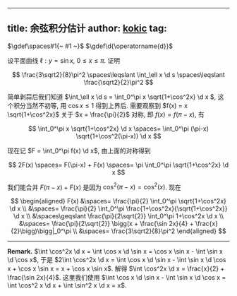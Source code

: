 
---
title: 余弦积分估计
author: [kokic](/kokic.md)
tag: [](/math/index.md)
---

$\gdef\spaces#1{~ #1 ~}$
$\gdef\d{\operatorname{d}}$

设平面曲线 $\ell: y = \sin x$, $0 \leqslant x \leqslant \pi$. 证明 

$$ \frac{3\sqrt2}{8}\pi^2 \spaces\leqslant \int_\ell x \d s \spaces\leqslant \frac{\sqrt2}{2}\pi^2 $$

简单剥蒜后我们知道 $\int_\ell x \d s = \int_0^\pi x \sqrt{1+\cos^2x} \d x $, 这个积分当然不初等, 用 $\cos x \leqslant 1$ 得到上界后. 需要观察到 $f(x) = x \sqrt{1+\cos^2x}$ 关于 $x = \frac{\pi}{2}$ 对称, 即 $f(x) = f(\pi-x)$, 有

$$ \int_0^\pi x \sqrt{1+\cos^2x} \d x \spaces= \int_0^\pi (\pi-x) \sqrt{1+\cos^2(\pi-x)} \d x $$

现在记 $F = \int_0^\pi f(x) \d x$, 由上面的对称得到 

$$ 2F(x) \spaces= F(\pi-x) + F(x) \spaces= \pi \int_0^\pi \sqrt{1+\cos^2x} \d x $$

我们能合并 $F(\pi-x) + F(x)$ 是因为 $\cos^2(\pi-x) = \cos^2(x)$. 现在

$$
\begin{aligned}
F(x) 
&\spaces= \frac{\pi}{2} \int_0^\pi \sqrt{1+\cos^2x} \d x \\
&\spaces= \frac{\pi}{2} \int_0^\pi \frac{1+\cos^2x}{\sqrt{1+\cos^2x}} \d x \\
&\spaces\geqslant \frac{\pi}{2\sqrt{2}} \int_0^\pi 1+\cos^2x \d x \\
&\spaces= \frac{\pi}{2\sqrt{2}} \bigg(x + \frac{\sin 2x}{4} + \frac{x}{2}\bigg)\bigg|_0^\pi \\
&\spaces= \frac{3\sqrt2}{8}\pi^2
\end{aligned}
$$

---

$\textbf{Remark.}$ $\int \cos^2x \d x = \int \cos x \d \sin x = \cos x \sin x - \int \sin x \d \cos x$, 于是 $2\int \cos^2x \d x = \int \cos x \d \sin x - \int \sin x \d \cos x + \cos x \sin x = x + \cos x \sin x$. 解得 $\int \cos^2x \d x = \frac{x}{2} + \frac{\sin 2x}{4}$. 这里我们使用 $\int \cos x \d \sin x - \int \sin x \d \cos x = \int \cos^2 x \d x + \int \sin^2 x \d x =  x$. 
